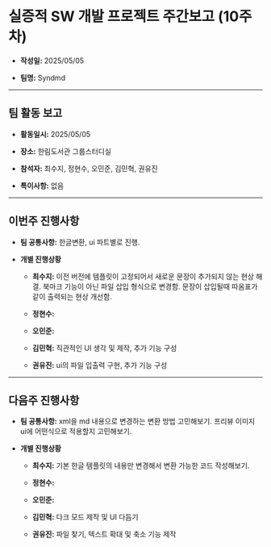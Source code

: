 # 실증적 SW 개발 프로젝트 주간보고 (10주차)
- **작성일:** 2025/05/05

- **팀명:** Syndmd

***

## 팀 활동 보고
- **활동일시:** 2025/05/05

- **장소:** 한림도서관 그룹스터디실

- **참석자:** 최수지, 정현수, 오민준, 김민혁, 권유진

- **특이사항:** 없음

***

## 이번주 진행사항
- **팀 공통사항:** 한글변환, ui 파트별로 진행.

- **개별 진행상황**

  - **최수지:** 이전 버전에 템플릿이 고정되어서 새로운 문장이 추가되지 않는 현상 해결. 북마크 기능이 아닌 파일 삽입 형식으로 변경함. 문장이 삽입될때 따옴표가 같이 출력되는 현상 개선함.

  - **정현수:** 

  - **오민준:** 

  - **김민혁:**  직관적인 UI 생각 및 제작, 추가 기능 구성

  - **권유진:** ui의 파일 입출력 구현, 추가 기능 구성

***

## 다음주 진행사항
- **팀 공통사항:** xml을 md 내용으로 변경하는 변환 방법 고민해보기. 프리뷰 이미지 ui에 어떤식으로 적용할지 고민해보기.

- **개별 진행상황**

  - **최수지:** 기본 한글 템플릿의 내용만 변경해서 변환 가능한 코드 작성해보기.

  - **정현수:** 

  - **오민준:** 

  - **김민혁:** 다크 모드 제작 및 UI 다듬기

  - **권유진:** 파일 찾기, 텍스트 확대 및 축소 기능 제작

